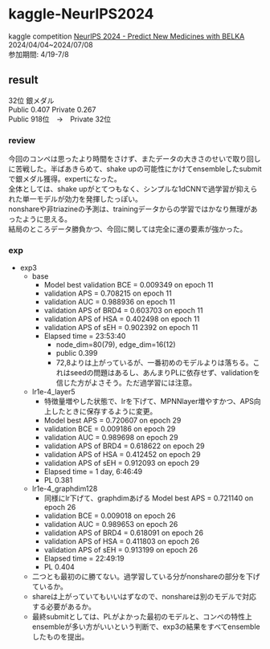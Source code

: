 # kaggle-NeurIPS2024
kaggle competition [NeurIPS 2024 - Predict New Medicines with BELKA](https://www.kaggle.com/competitions/leash-BELKA) 2024/04/04~2024/07/08<br>
参加期間: 4/19-7/8

## result
32位 銀メダル<br>
Public 0.407 Private 0.267<br>
Public 918位　→　Private 32位
### review
今回のコンペは思ったより時間をさけず、またデータの大きさのせいで取り回しに苦戦した。半ばあきらめて、shake upの可能性にかけてensembleしたsubmitで銀メダル獲得。expertになった。<br>
全体としては、shake upがとてつもなく、シンプルな1dCNNで過学習が抑えられた単一モデルが効力を発揮したっぽい。<br>
nonshareや非triazineの予測は、trainingデータからの学習ではかなり無理があったように思える。<br>
結局のところデータ勝負かつ、今回に関しては完全に運の要素が強かった。

### exp
- exp3
    - base
        - Model best validation BCE = 0.009349 on epoch 11
        - validation APS = 0.708215 on epoch 11
        - validation AUC = 0.988936 on epoch 11
        - validation APS of BRD4 = 0.603703 on epoch 11
        - validation APS of HSA = 0.402498 on epoch 11
        - validation APS of sEH = 0.902392 on epoch 11
        - Elapsed time = 23:53:40
            - node_dim=80(79), edge_dim=16(12)
            - public 0.399
            - 72,8よりは上がっているが、一番初めのモデルよりは落ちる。これはseedの問題はあるし、あんまりPLに依存せず、validationを信じた方がよさそう。ただ過学習には注意。
    - lr1e-4_layer5
        - 特徴量増やした状態で、lrを下げて、MPNNlayer増やすかつ、APS向上したときに保存するように変更。
        - Model best APS = 0.720607 on epoch 29
        - validation BCE = 0.009186 on epoch 29
        - validation AUC = 0.989698 on epoch 29
        - validation APS of BRD4 = 0.618622 on epoch 29
        - validation APS of HSA = 0.412452 on epoch 29
        - validation APS of sEH = 0.912093 on epoch 29
        - Elapsed time = 1 day, 6:46:49
        - PL 0.381
    - lr1e-4_graphdim128
        - 同様にlr下げて、graphdimあげる
        Model best APS = 0.721140 on epoch 26
        - validation BCE = 0.009018 on epoch 26
        - validation AUC = 0.989653 on epoch 26
        - validation APS of BRD4 = 0.618091 on epoch 26
        - validation APS of HSA = 0.411803 on epoch 26
        - validation APS of sEH = 0.913199 on epoch 26
        - Elapsed time = 22:49:19
        - PL 0.404
    - 二つとも最初のに勝てない。過学習している分がnonshareの部分を下げているか。
    - shareは上がっていてもいいはずなので、nonshareは別のモデルで対応する必要があるか。
    - 最終submitとしては、PLがよかった最初のモデルと、コンペの特性上ensembleが多い方がいいという判断で、exp3の結果をすべてensembleしたものを提出。